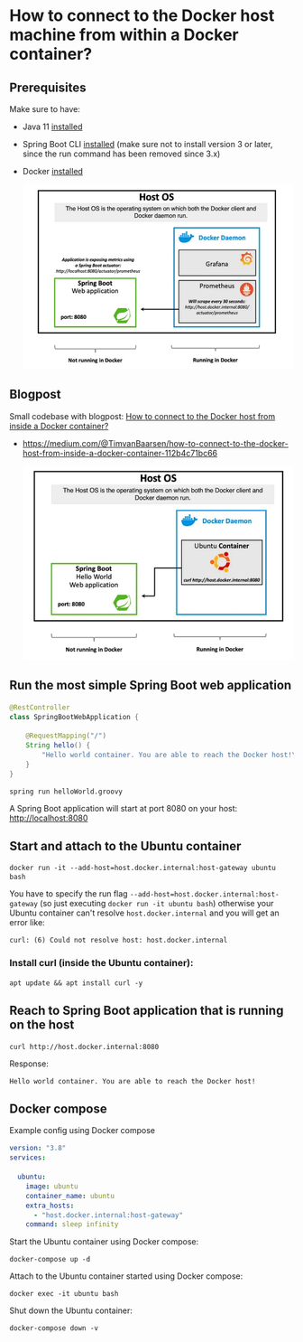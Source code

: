 # How to connect to the Docker host machine from within a Docker container?

## Prerequisites

Make sure to have:

* Java 11 [installed](https://sdkman.io/usage)
* Spring Boot CLI [installed](https://docs.spring.io/spring-boot/docs/current/reference/html/getting-started.html#getting-started.installing.cli) (make sure not to install version 3 or later, since the run command has been removed since 3.x)
* Docker [installed](https://docs.docker.com/get-docker/)

    ![Docker Host](https://github.com/sanogotech/connect-docker-host-from-docker-container-example/blob/main/dockerhost1.jpg)

## Blogpost

Small codebase with blogpost: [How to connect to the Docker host from inside a Docker container?](https://medium.com/@TimvanBaarsen/how-to-connect-to-the-docker-host-from-inside-a-docker-container-112b4c71bc66)

- https://medium.com/@TimvanBaarsen/how-to-connect-to-the-docker-host-from-inside-a-docker-container-112b4c71bc66

  ![Docker Host](https://github.com/sanogotech/connect-docker-host-from-docker-container-example/blob/main/dockerhost2.jpg)
  
## Run the most simple Spring Boot web application

```java
@RestController
class SpringBootWebApplication {

    @RequestMapping("/")
    String hello() {
        "Hello world container. You are able to reach the Docker host!\n"
    }
}
```

```
spring run helloWorld.groovy
```



A Spring Boot application will start at port 8080 on your host: [http://localhost:8080](http://localhost:8080)

## Start and attach to the Ubuntu container

```
docker run -it --add-host=host.docker.internal:host-gateway ubuntu bash
```

You have to specify the run flag `--add-host=host.docker.internal:host-gateway` (so just executing `docker run -it ubuntu bash`) otherwise your Ubuntu container can't resolve
`host.docker.internal` and you will get an error like:

```
curl: (6) Could not resolve host: host.docker.internal
```

### Install curl (inside the Ubuntu container):

```
apt update && apt install curl -y
```

## Reach to Spring Boot application that is running on the host

```
curl http://host.docker.internal:8080
```

Response:

```
Hello world container. You are able to reach the Docker host!
```

## Docker compose

Example config using Docker compose

```yml
version: "3.8"
services:

  ubuntu:
    image: ubuntu
    container_name: ubuntu
    extra_hosts:
      - "host.docker.internal:host-gateway"
    command: sleep infinity
```

Start the Ubuntu container using Docker compose:

```
docker-compose up -d
```

Attach to the Ubuntu container started using Docker compose:

```
docker exec -it ubuntu bash
```

Shut down the Ubuntu container:

```
docker-compose down -v
```
